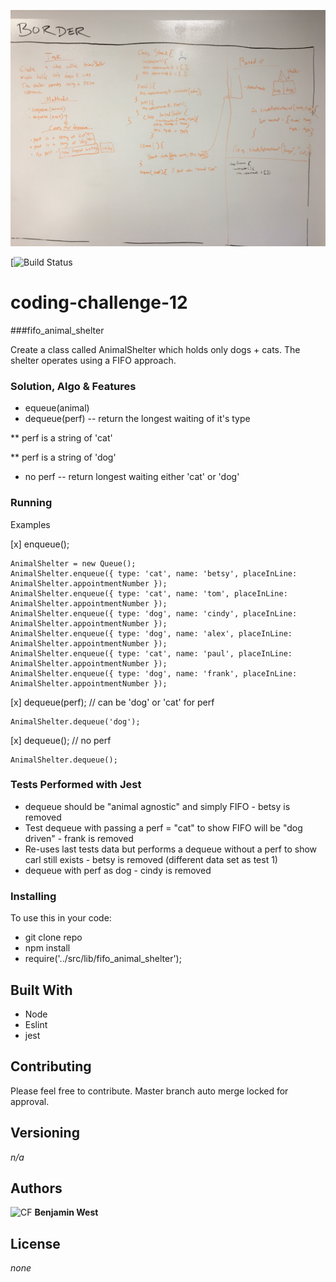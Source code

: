 ![CF](./src/lib/assests/fifo_animal_shelter.JPG) 

[![Build Status](https://travis-ci.com/bgwest/coding-challenges.svg?branch=fifo_animal_shelter)

# coding-challenge-12
###fifo_animal_shelter

Create a class called AnimalShelter which holds only dogs + cats. The shelter operates using a FIFO approach.

### Solution, Algo & Features

* equeue(animal) 
* dequeue(perf)  -- return the longest waiting of it's type

** perf is a string of \'cat\' 

** perf is a string of \'dog\' 

* no perf -- return longest waiting either \'cat\' or \'dog\'

### Running

Examples

[x] enqueue();
```
AnimalShelter = new Queue();
AnimalShelter.enqueue({ type: 'cat', name: 'betsy', placeInLine: AnimalShelter.appointmentNumber });
AnimalShelter.enqueue({ type: 'cat', name: 'tom', placeInLine: AnimalShelter.appointmentNumber });
AnimalShelter.enqueue({ type: 'dog', name: 'cindy', placeInLine: AnimalShelter.appointmentNumber });
AnimalShelter.enqueue({ type: 'dog', name: 'alex', placeInLine: AnimalShelter.appointmentNumber });
AnimalShelter.enqueue({ type: 'cat', name: 'paul', placeInLine: AnimalShelter.appointmentNumber });
AnimalShelter.enqueue({ type: 'dog', name: 'frank', placeInLine: AnimalShelter.appointmentNumber });

```

[x] dequeue(perf); // can be 'dog' or 'cat' for perf
```
AnimalShelter.dequeue('dog');

```

[x] dequeue(); // no perf
```
AnimalShelter.dequeue();

```

### Tests Performed with Jest
- dequeue should be "animal agnostic" and simply FIFO - betsy is removed
- Test dequeue with passing a perf = "cat" to show FIFO will be "dog driven" - frank is removed
- Re-uses last tests data but performs a dequeue without a perf to show carl still exists - betsy is removed (different data set as test 1)
- dequeue with perf as dog - cindy is removed

### Installing

To use this in your code:

- git clone repo 
- npm install 
- require('../src/lib/fifo_animal_shelter');

## Built With

* Node
* Eslint
* jest

## Contributing

Please feel free to contribute. Master branch auto merge locked for approval.

## Versioning

*n/a*

## Authors

![CF](http://i.imgur.com/7v5ASc8.png) **Benjamin West** 

## License

*none*
